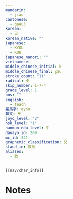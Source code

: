 ```yaml
---
mandarin:
  - jiào
cantonese:
  - gaau3
korean:
  - 교
korean_native: ""
japanese:
  - KYOU
  - KOU
japanese_nanori: ""
vietnamese:
middle_chinese_initial: k
middle_chinese_final: ɣau
stroke_count: "11"
radical: 攴
skip_number: 1-7-4
grade_level: 1
pos: ""
english:
  - teach
羅馬字: gyou
韓文: 굣
joyo_level: "2"
hsk_level: "1"
hanmun_edu_level: 中
danayo_id: 209
mc_id: 341
graphemic_classification: 爻
stand_in: 教授
aliases:
  - 敎
---
```

```meta-bind-embed
[[nav/char_info]]
```

# Notes
